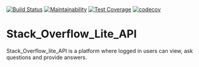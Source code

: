 [![Build Status](https://travis-ci.org/Mukuria-Samuel/Store_Manager_app.svg?branch=Challenge-2)](https://travis-ci.org/Mukuria-Samuel/Store_Manager_app)
[![Maintainability](https://api.codeclimate.com/v1/badges/a99a88d28ad37a79dbf6/maintainability)](https://codeclimate.com/github/codeclimate/codeclimate/maintainability)
[![Test Coverage](https://api.codeclimate.com/v1/badges/a99a88d28ad37a79dbf6/test_coverage)](https://codeclimate.com/github/codeclimate/codeclimate/test_coverage)
[![codecov](https://codecov.io/gh/Mukuria-Samuel/Store_Manager_app/branch/Challenge-2/graph/badge.svg)](https://codecov.io/gh/Mukuria-Samuel/Store_Manager_app)
# Stack_Overflow_Lite_API
Stack_Overflow_lite_API is a platform where logged in users can view, ask questions and provide answers.
